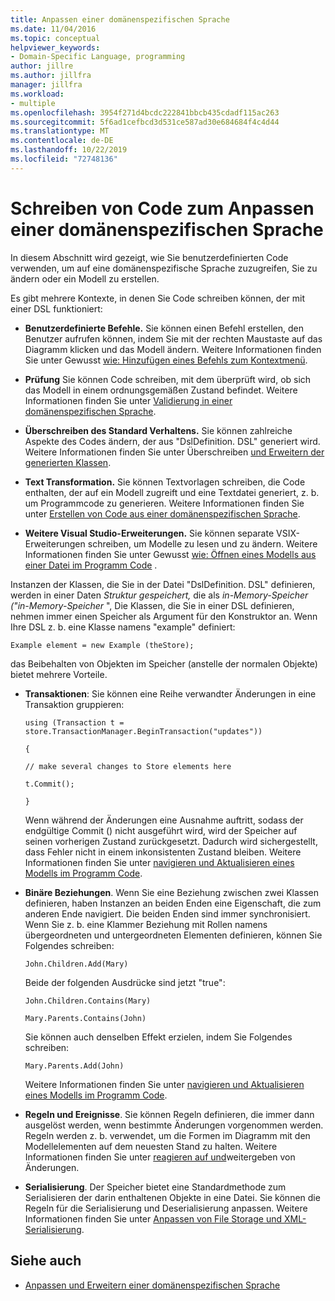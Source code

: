 ```yaml
---
title: Anpassen einer domänenspezifischen Sprache
ms.date: 11/04/2016
ms.topic: conceptual
helpviewer_keywords:
- Domain-Specific Language, programming
author: jillre
ms.author: jillfra
manager: jillfra
ms.workload:
- multiple
ms.openlocfilehash: 3954f271d4bcdc222841bbcb435cdadf115ac263
ms.sourcegitcommit: 5f6ad1cefbcd3d531ce587ad30e684684f4c4d44
ms.translationtype: MT
ms.contentlocale: de-DE
ms.lasthandoff: 10/22/2019
ms.locfileid: "72748136"
---
```

# <a name="write-code-to-customize-a-domain-specific-language"></a>Schreiben von Code zum Anpassen einer domänenspezifischen Sprache

In diesem Abschnitt wird gezeigt, wie Sie benutzerdefinierten Code verwenden, um auf eine domänenspezifische Sprache zuzugreifen, Sie zu ändern oder ein Modell zu erstellen.

Es gibt mehrere Kontexte, in denen Sie Code schreiben können, der mit einer DSL funktioniert:

- **Benutzerdefinierte Befehle.** Sie können einen Befehl erstellen, den Benutzer aufrufen können, indem Sie mit der rechten Maustaste auf das Diagramm klicken und das Modell ändern. Weitere Informationen finden Sie unter Gewusst [wie: Hinzufügen eines Befehls zum Kontextmenü](../modeling/how-to-add-a-command-to-the-shortcut-menu.md).

- **Prüfung** Sie können Code schreiben, mit dem überprüft wird, ob sich das Modell in einem ordnungsgemäßen Zustand befindet. Weitere Informationen finden Sie unter [Validierung in einer domänenspezifischen Sprache](../modeling/validation-in-a-domain-specific-language.md).

- **Überschreiben des Standard Verhaltens.** Sie können zahlreiche Aspekte des Codes ändern, der aus "DslDefinition. DSL" generiert wird. Weitere Informationen finden Sie unter Überschreiben [und Erweitern der generierten Klassen](../modeling/overriding-and-extending-the-generated-classes.md).

- **Text Transformation.** Sie können Textvorlagen schreiben, die Code enthalten, der auf ein Modell zugreift und eine Textdatei generiert, z. b. um Programmcode zu generieren. Weitere Informationen finden Sie unter [Erstellen von Code aus einer domänenspezifischen Sprache](../modeling/generating-code-from-a-domain-specific-language.md).

- **Weitere Visual Studio-Erweiterungen.** Sie können separate VSIX-Erweiterungen schreiben, um Modelle zu lesen und zu ändern. Weitere Informationen finden Sie unter Gewusst [wie: Öffnen eines Modells aus einer Datei im Programm Code](../modeling/how-to-open-a-model-from-file-in-program-code.md) .

Instanzen der Klassen, die Sie in der Datei "DslDefinition. DSL" definieren, werden in einer Daten *Struktur gespeichert,* die als *in-Memory-Speicher ("in-Memory-Speicher* ", Die Klassen, die Sie in einer DSL definieren, nehmen immer einen Speicher als Argument für den Konstruktor an. Wenn Ihre DSL z. b. eine Klasse namens "example" definiert:

`Example element = new Example (theStore);`

das Beibehalten von Objekten im Speicher (anstelle der normalen Objekte) bietet mehrere Vorteile.

- **Transaktionen**: Sie können eine Reihe verwandter Änderungen in eine Transaktion gruppieren:

     `using (Transaction t = store.TransactionManager.BeginTransaction("updates"))`

     `{`

     `// make several changes to Store elements here`

     `t.Commit();`

     `}`

     Wenn während der Änderungen eine Ausnahme auftritt, sodass der endgültige Commit () nicht ausgeführt wird, wird der Speicher auf seinen vorherigen Zustand zurückgesetzt. Dadurch wird sichergestellt, dass Fehler nicht in einem inkonsistenten Zustand bleiben. Weitere Informationen finden Sie unter [navigieren und Aktualisieren eines Modells im Programm Code](../modeling/navigating-and-updating-a-model-in-program-code.md).

- **Binäre Beziehungen**. Wenn Sie eine Beziehung zwischen zwei Klassen definieren, haben Instanzen an beiden Enden eine Eigenschaft, die zum anderen Ende navigiert. Die beiden Enden sind immer synchronisiert. Wenn Sie z. b. eine Klammer Beziehung mit Rollen namens übergeordneten und untergeordneten Elementen definieren, können Sie Folgendes schreiben:

     `John.Children.Add(Mary)`

     Beide der folgenden Ausdrücke sind jetzt "true":

     `John.Children.Contains(Mary)`

     `Mary.Parents.Contains(John)`

     Sie können auch denselben Effekt erzielen, indem Sie Folgendes schreiben:

     `Mary.Parents.Add(John)`

     Weitere Informationen finden Sie unter [navigieren und Aktualisieren eines Modells im Programm Code](../modeling/navigating-and-updating-a-model-in-program-code.md).

- **Regeln und Ereignisse**. Sie können Regeln definieren, die immer dann ausgelöst werden, wenn bestimmte Änderungen vorgenommen werden. Regeln werden z. b. verwendet, um die Formen im Diagramm mit den Modellelementen auf dem neuesten Stand zu halten. Weitere Informationen finden Sie unter [reagieren auf und](../modeling/responding-to-and-propagating-changes.md)weitergeben von Änderungen.

- **Serialisierung**. Der Speicher bietet eine Standardmethode zum Serialisieren der darin enthaltenen Objekte in eine Datei. Sie können die Regeln für die Serialisierung und Deserialisierung anpassen. Weitere Informationen finden Sie unter [Anpassen von File Storage und XML-Serialisierung](../modeling/customizing-file-storage-and-xml-serialization.md).

## <a name="see-also"></a>Siehe auch

- [Anpassen und Erweitern einer domänenspezifischen Sprache](../modeling/customizing-and-extending-a-domain-specific-language.md)